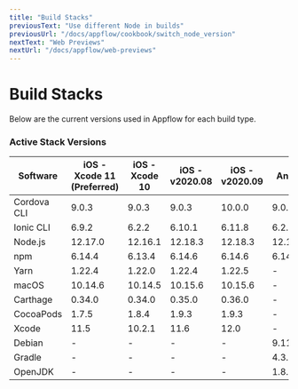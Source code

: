 ```yaml
---
title: "Build Stacks"
previousText: "Use different Node in builds"
previousUrl: "/docs/appflow/cookbook/switch_node_version"
nextText: "Web Previews"
nextUrl: "/docs/appflow/web-previews"
---
```


# Build Stacks

Below are the current versions used in Appflow for each build type.

### Active Stack Versions

| Software    | iOS - Xcode 11 (Preferred) | iOS - Xcode 10 | iOS - v2020.08 | iOS - v2020.09 | Android   | Web Deploy |
| ----------- | -------------------------- | -------------- | -------------- | -------------- | --------- | ---------- |
| Cordova CLI | 9.0.3                      | 9.0.3          | 9.0.3          | 10.0.0         | 9.0.3     | 9.0.3      |
| Ionic CLI   | 6.9.2                      | 6.2.2          | 6.10.1         | 6.11.8         | 6.2.2     | 6.2.2      |
| Node.js     | 12.17.0                    | 12.16.1        | 12.18.3        | 12.18.3        | 12.17.0   | 12.17.0    |
| npm         | 6.14.4                     | 6.13.4         | 6.14.6         | 6.14.6         | 6.14.4    | 6.14.4     |
| Yarn        | 1.22.4                     | 1.22.0         | 1.22.4         | 1.22.5         | -         | -          |
| macOS       | 10.14.6                    | 10.14.5        | 10.15.6        | 10.15.6        | -         | -          |
| Carthage    | 0.34.0                     | 0.34.0         | 0.35.0         | 0.36.0         | -         | -          |
| CocoaPods   | 1.7.5                      | 1.8.4          | 1.9.3          | 1.9.3          | -         | -          |
| Xcode       | 11.5                       | 10.2.1         | 11.6           | 12.0           | -         | -          |
| Debian      | -                          | -              | -              | -              | 9.11      | 9.11       |
| Gradle      | -                          | -              | -              | -              | 4.3.1     | -          |
| OpenJDK     | -                          | -              | -              | -              | 1.8.0_252 | -          |
